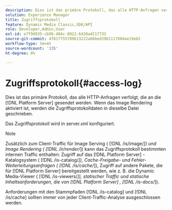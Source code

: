 ```yaml
---
description: Dies ist das primäre Protokoll, das alle HTTP-Anfragen verfolgt, die an den  [!DNL Platform Server] gesendet wurden. Wenn das Image Rendering aktiviert ist, werden die Zugriffsprotokolldaten in dieselbe Datei geschrieben.
solution: Experience Manager
title: Zugriffsprotokoll
feature: Dynamic Media Classic,SDK/API
role: Developer,Admin,User
exl-id: e7f9d935-cb98-404c-8922-6420a4217733
source-git-commit: 4f81f755789613222a66bed2961117604ae19e62
workflow-type: tm+mt
source-wordcount: '135'
ht-degree: 0%

---
```


# Zugriffsprotokoll{#access-log}

Dies ist das primäre Protokoll, das alle HTTP-Anfragen verfolgt, die an die [!DNL Platform Server] gesendet werden. Wenn das Image Rendering aktiviert ist, werden die Zugriffsprotokolldaten in dieselbe Datei geschrieben.

Das Zugriffsprotokoll wird in server.xml konfiguriert.

>[!NOTE]
>
>Zusätzlich zum Client-Traffic für Image Serving ( [!DNL /is/image/*]) und Image Rendering ( [!DNL /ir/render/*]) kann das Zugriffsprotokoll bestimmten internen Traffic enthalten: Zugriff auf das [!DNL Platform Server] -Katalogsystem ( [!DNL /is-catalog/*]), Cache-Freigabe- und Fehler-Weiterleitungsanfragen ( [!DNL /is/cache/*]), Zugriff auf andere Pakete, die für [!DNL Platform Server] bereitgestellt werden, wie z. B. die Dynamic Media-Viewer ( [!DNL /is-viewers/*]), statischer Traffic und statische Inhaltsanforderungen, die von [!DNL Platform Server] , [!DNL /is-docs/*]).

Anforderungen mit den Stammpfaden [!DNL /is-catalog] und [!DNL /is/cache] sollten immer von jeder Client-Traffic-Analyse ausgeschlossen werden.

